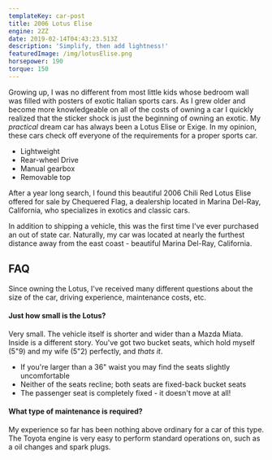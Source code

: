 ```yaml
---
templateKey: car-post
title: 2006 Lotus Elise
engine: 2ZZ
date: 2019-02-14T04:43:23.513Z
description: 'Simplify, then add lightness!'
featuredImage: /img/lotusElise.png
horsepower: 190
torque: 150
---
```

Growing up, I was no different from most little kids whose bedroom wall was filled with posters of exotic Italian sports cars. As I grew older and become more knowledgeable on all of the costs of owning a car I quickly realized that the sticker shock is just the beginning of owning an exotic. My _practical_ dream car has always been a Lotus Elise or Exige. In my opinion, these cars check off everyone of the requirements for a proper sports car. 

* Lightweight
* Rear-wheel Drive
* Manual gearbox
* Removable top

After a year long search, I found this beautiful 2006 Chili Red Lotus Elise offered for sale by Chequered Flag, a dealership located in Marina Del-Ray, California, who specializes in exotics and classic cars.

In addition to shipping a vehicle, this was the first time I've ever purchased an out of state car. Naturally, my car was located at nearly the furthest distance away from the east coast - beautiful Marina Del-Ray, California. 

## FAQ
Since owning the Lotus, I've received many different questions about the size of the car, driving experience, maintenance costs, etc. 

#### Just how small is the Lotus?
Very small. The vehicle itself is shorter and wider than a Mazda Miata. Inside is a different story. You've got two bucket seats, which hold myself (5"9) and my wife (5"2) perfectly, and _thats it_. 

* If you're larger than a 36" waist you may find the seats slightly uncomfortable
* Neither of the seats recline; both seats are fixed-back bucket seats
* The passenger seat is completely fixed - it doesn't move at all!

#### What type of maintenance is required?
My experience so far has been nothing above ordinary for a car of this type. The Toyota engine is very easy to perform standard operations on, such as a oil changes and spark plugs.